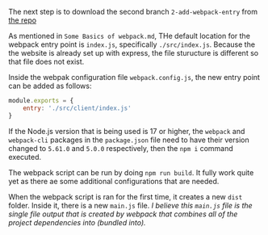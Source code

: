 The next step is to download the second branch `2-add-webpack-entry` from [the repo](https://github.com/udacity/fend-webpack-content/tree/2-add-webpack-entry)

As mentioned in `Some Basics of webpack.md`, THe default location for the webpack entry point is `index.js`, specifically `./src/index.js`. Because the the website is already set up with express, the file sturucture is different so that file does not exist.

Inside the webpak configuration file `webpack.config.js`, the new entry point can be added as follows:

```js
module.exports = {
    entry: './src/client/index.js'
}
```

If the Node.js version that is being used is 17 or higher, the `webpack` and `webpack-cli` packages in the `package.json` file need to have their version changed to `5.61.0` and `5.0.0` respectively, then the `npm i` command executed.

The webpack script can be run by doing `npm run build`. It fully work quite yet as there ae some additional configurations that are needed.

When the webpack script is ran for the first time, it creates a new `dist` folder. Inside it, there is a new `main.js` file. *I believe this `main.js` file is the single file output that is created by webpack that combines all of the project dependencies into (bundled into).*